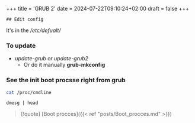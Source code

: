 +++
title = 'GRUB 2'
date = 2024-07-22T09:10:24+02:00
draft = false
+++

    ## Edit config 
It's in the */etc/defualt/*

### To update 
- *update-grub* or *update-grub2*
	- Or do it manually **grub-mkconfig**


### See the init boot procsse right from grub

```bash 
cat /proc/cmdline
```
```
dmesg | head 
```



>[!quote] [Boot procces]({{< ref "posts/Boot_procces.md" >}})
